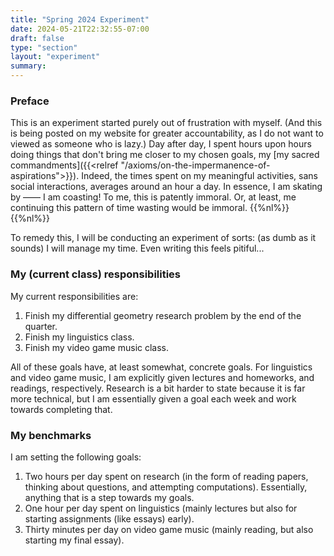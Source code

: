 ```yaml
---
title: "Spring 2024 Experiment"
date: 2024-05-21T22:32:55-07:00
draft: false
type: "section"
layout: "experiment"
summary:
---
```


### Preface
This is an experiment started purely out of frustration with myself. 
(And this is being posted on my website for greater accountability, as I do not want to viewed as someone who is lazy.)
Day after day, I spent hours upon hours doing things that don't bring me closer to my chosen goals, my [my sacred commandments]({{<relref "/axioms/on-the-impermanence-of-aspirations">}}). 
Indeed, the times spent on my meaningful activities, sans social interactions, averages around an hour a day.
In essence, I am skating by —— I am coasting! 
To me, this is patently immoral.
Or, at least, me continuing this pattern of time wasting would be immoral. 
{{%nl%}}{{%nl%}}

To remedy this, I will be conducting an experiment of sorts: (as dumb as it sounds) I will manage my time.
Even writing this feels pitiful...

### My (current class) responsibilities
My current responsibilities are:
1. Finish my differential geometry research problem by the end of the quarter.
2. Finish my linguistics class.
3. Finish my video game music class.

All of these goals have, at least somewhat, concrete goals. 
For linguistics and video game music, I am explicitly given lectures and homeworks, and readings, respectively. 
Research is a bit harder to state because it is far more technical, but I am essentially given a goal each week and work towards completing that.

### My benchmarks
I am setting the following goals:
1. Two hours per day spent on research (in the form of reading papers, thinking about questions, and attempting computations). Essentially, anything that is a step towards my goals.
2. One hour per day spent on linguistics (mainly lectures but also for starting assignments (like essays) early).
3. Thirty minutes per day on video game music (mainly reading, but also starting my final essay).


